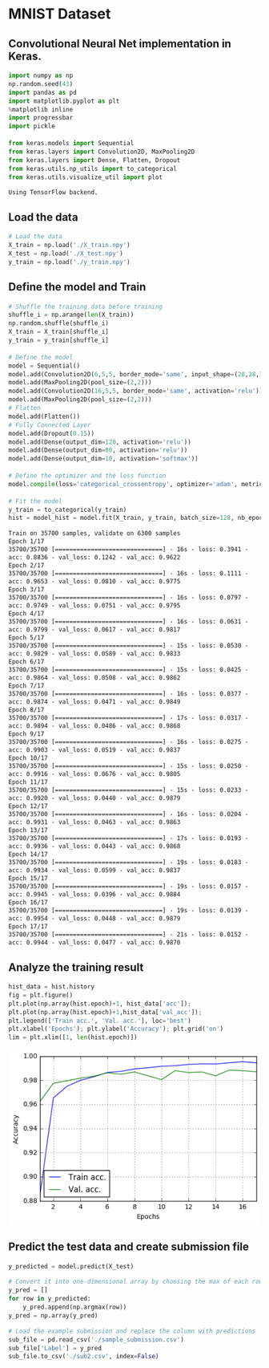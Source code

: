 # MNIST Dataset

Convolutional Neural Net implementation in Keras. 
---------


```python
import numpy as np
np.random.seed(43)
import pandas as pd
import matplotlib.pyplot as plt
%matplotlib inline
import progressbar
import pickle

from keras.models import Sequential
from keras.layers import Convolution2D, MaxPooling2D
from keras.layers import Dense, Flatten, Dropout
from keras.utils.np_utils import to_categorical
from keras.utils.visualize_util import plot
```

    Using TensorFlow backend.


## Load the data


```python
# Load the data
X_train = np.load('./X_train.npy')
X_test = np.load('./X_test.npy')
y_train = np.load('./y_train.npy')
```

## Define the model and Train


```python
# Shuffle the training data before training
shuffle_i = np.arange(len(X_train))
np.random.shuffle(shuffle_i)
X_train = X_train[shuffle_i]
y_train = y_train[shuffle_i]

# Define the model
model = Sequential()
model.add(Convolution2D(6,5,5, border_mode='same', input_shape=(28,28,1), activation='relu'))
model.add(MaxPooling2D(pool_size=(2,2)))
model.add(Convolution2D(16,5,5, border_mode='same', activation='relu'))
model.add(MaxPooling2D(pool_size=(2,2)))
# Flatten
model.add(Flatten())
# Fully Connected Layer
model.add(Dropout(0.15))
model.add(Dense(output_dim=120, activation='relu'))
model.add(Dense(output_dim=80, activation='relu'))
model.add(Dense(output_dim=10, activation='softmax'))

# Define the optimizer and the loss function
model.compile(loss='categorical_crossentropy', optimizer='adam', metrics=['accuracy'])

# Fit the model
y_train = to_categorical(y_train)
hist = model_hist = model.fit(X_train, y_train, batch_size=128, nb_epoch=17, validation_split=0.15)
```

    Train on 35700 samples, validate on 6300 samples
    Epoch 1/17
    35700/35700 [==============================] - 16s - loss: 0.3941 - acc: 0.8836 - val_loss: 0.1242 - val_acc: 0.9622
    Epoch 2/17
    35700/35700 [==============================] - 16s - loss: 0.1111 - acc: 0.9653 - val_loss: 0.0810 - val_acc: 0.9775
    Epoch 3/17
    35700/35700 [==============================] - 16s - loss: 0.0797 - acc: 0.9749 - val_loss: 0.0751 - val_acc: 0.9795
    Epoch 4/17
    35700/35700 [==============================] - 16s - loss: 0.0631 - acc: 0.9799 - val_loss: 0.0617 - val_acc: 0.9817
    Epoch 5/17
    35700/35700 [==============================] - 15s - loss: 0.0530 - acc: 0.9829 - val_loss: 0.0589 - val_acc: 0.9833
    Epoch 6/17
    35700/35700 [==============================] - 15s - loss: 0.0425 - acc: 0.9864 - val_loss: 0.0508 - val_acc: 0.9862
    Epoch 7/17
    35700/35700 [==============================] - 16s - loss: 0.0377 - acc: 0.9874 - val_loss: 0.0471 - val_acc: 0.9849
    Epoch 8/17
    35700/35700 [==============================] - 17s - loss: 0.0317 - acc: 0.9894 - val_loss: 0.0486 - val_acc: 0.9868
    Epoch 9/17
    35700/35700 [==============================] - 16s - loss: 0.0275 - acc: 0.9903 - val_loss: 0.0519 - val_acc: 0.9837
    Epoch 10/17
    35700/35700 [==============================] - 15s - loss: 0.0250 - acc: 0.9916 - val_loss: 0.0676 - val_acc: 0.9805
    Epoch 11/17
    35700/35700 [==============================] - 15s - loss: 0.0233 - acc: 0.9920 - val_loss: 0.0440 - val_acc: 0.9879
    Epoch 12/17
    35700/35700 [==============================] - 16s - loss: 0.0204 - acc: 0.9931 - val_loss: 0.0463 - val_acc: 0.9863
    Epoch 13/17
    35700/35700 [==============================] - 17s - loss: 0.0193 - acc: 0.9936 - val_loss: 0.0443 - val_acc: 0.9868
    Epoch 14/17
    35700/35700 [==============================] - 19s - loss: 0.0183 - acc: 0.9934 - val_loss: 0.0599 - val_acc: 0.9837
    Epoch 15/17
    35700/35700 [==============================] - 19s - loss: 0.0157 - acc: 0.9945 - val_loss: 0.0396 - val_acc: 0.9884
    Epoch 16/17
    35700/35700 [==============================] - 19s - loss: 0.0139 - acc: 0.9954 - val_loss: 0.0448 - val_acc: 0.9879
    Epoch 17/17
    35700/35700 [==============================] - 21s - loss: 0.0152 - acc: 0.9944 - val_loss: 0.0477 - val_acc: 0.9870


## Analyze the training result


```python
hist_data = hist.history
fig = plt.figure()
plt.plot(np.array(hist.epoch)+1, hist_data['acc']);
plt.plot(np.array(hist.epoch)+1,hist_data['val_acc']);
plt.legend(['Train acc.', 'Val. acc.'], loc='best')
plt.xlabel('Epochs'); plt.ylabel('Accuracy'); plt.grid('on')
lim = plt.xlim([1, len(hist.epoch)])
```


![png](output_6_0.png)


## Predict the test data and create submission file


```python
y_predicted = model.predict(X_test)
```


```python
# Convert it into one-dimensional array by choosing the max of each row
y_pred = []
for row in y_predicted:
    y_pred.append(np.argmax(row))
y_pred = np.array(y_pred)
```


```python
# Load the example submission and replace the column with predictions
sub_file = pd.read_csv('./sample_submission.csv')
sub_file['Label'] = y_pred
sub_file.to_csv('./sub2.csv', index=False)
```


```python

```
